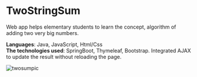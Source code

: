 # TwoStringSum
Web app helps elementary students to learn the concept, algorithm of adding two very big numbers.

**Languages**: Java, JavaScript, Html/Css <br />
**The technologies used**: SpringBoot, Thymeleaf, Bootstrap. Integrated AJAX to update the result without reloading the page.
 
 ![twosumpic](https://user-images.githubusercontent.com/31901141/41088261-ad78c6c4-6a04-11e8-9e5b-1be09d241be1.png)

